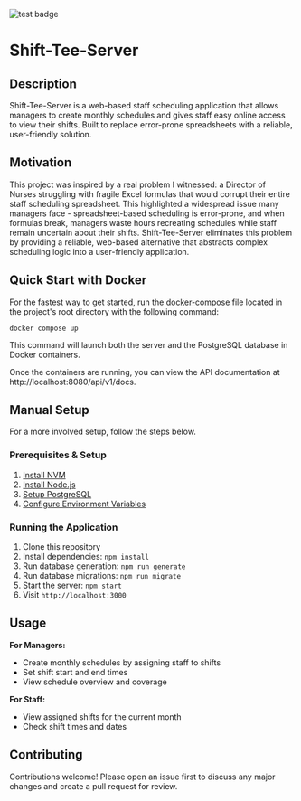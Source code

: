 ![test badge](https://github.com/geolunalg/simple-scheduler/actions/workflows/ci.yml/badge.svg)

# Shift-Tee-Server

## Description
Shift-Tee-Server is a web-based staff scheduling application that allows managers to create monthly schedules and gives staff easy online access to view their shifts. Built to replace error-prone spreadsheets with a reliable, user-friendly solution.

## Motivation
This project was inspired by a real problem I witnessed: a Director of Nurses struggling with fragile Excel formulas that would corrupt their entire staff scheduling spreadsheet. This highlighted a widespread issue many managers face - spreadsheet-based scheduling is error-prone, and when formulas break, managers waste hours recreating schedules while staff remain uncertain about their shifts. Shift-Tee-Server eliminates this problem by providing a reliable, web-based alternative that abstracts complex scheduling logic into a user-friendly application.


## Quick Start with Docker
For the fastest way to get started, run the [docker-compose](https://docs.docker.com/compose/) file located in the project's root directory with the following command:
```
docker compose up
```
This command will launch both the server and the PostgreSQL database in Docker containers.

Once the containers are running, you can view the API documentation at http://localhost:8080/api/v1/docs.

## Manual Setup
For a more involved setup, follow the steps below.
### Prerequisites & Setup
1. [Install NVM](docs/install-nvm.md)
2. [Install Node.js](docs/install-node-version.md) 
3. [Setup PostgreSQL](docs/setup-postgres.md)
4. [Configure Environment Variables](docs/environment-setup.md)

### Running the Application
1. Clone this repository
2. Install dependencies: `npm install`
3. Run database generation: `npm run generate`
4. Run database migrations: `npm run migrate`
5. Start the server: `npm start`
6. Visit `http://localhost:3000`

## Usage

**For Managers:**
- Create monthly schedules by assigning staff to shifts
- Set shift start and end times
- View schedule overview and coverage

**For Staff:**
- View assigned shifts for the current month
- Check shift times and dates
<!-- - [Future: Request time off] -->

## Contributing
Contributions welcome! Please open an issue first to discuss any major changes and create a pull request for review.